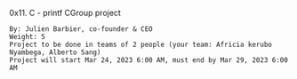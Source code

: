 0x11. C - printf
CGroup project

    By: Julien Barbier, co-founder & CEO
    Weight: 5
    Project to be done in teams of 2 people (your team: Africia kerubo Nyambega, Alberto Sang)
    Project will start Mar 24, 2023 6:00 AM, must end by Mar 29, 2023 6:00 AM
    


